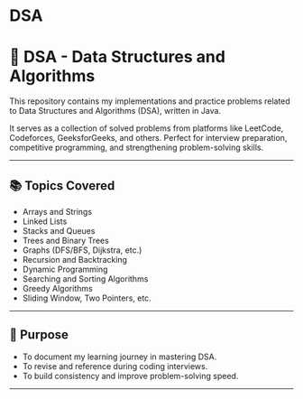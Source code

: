 # DSA

# 🧮 DSA - Data Structures and Algorithms

This repository contains my implementations and practice problems related to Data Structures and Algorithms (DSA), written in Java.

It serves as a collection of solved problems from platforms like LeetCode, Codeforces, GeeksforGeeks, and others. Perfect for interview preparation, competitive programming, and strengthening problem-solving skills.

---

## 📚 Topics Covered

- Arrays and Strings
- Linked Lists
- Stacks and Queues
- Trees and Binary Trees
- Graphs (DFS/BFS, Dijkstra, etc.)
- Recursion and Backtracking
- Dynamic Programming
- Searching and Sorting Algorithms
- Greedy Algorithms
- Sliding Window, Two Pointers, etc.

---

## 🧠 Purpose

- To document my learning journey in mastering DSA.
- To revise and reference during coding interviews.
- To build consistency and improve problem-solving speed.

---
